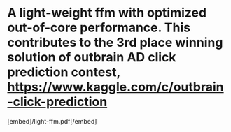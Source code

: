 # A light-weight ffm with optimized out-of-core performance. This contributes to the 3rd place winning solution of outbrain AD click prediction contest, https://www.kaggle.com/c/outbrain-click-prediction

[embed]/light-ffm.pdf[/embed]
